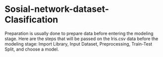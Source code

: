 # Sosial-network-dataset-Clasification
Preparation is usually done to prepare data before entering the modeling stage. Here are the steps that will be passed on the Iris.csv data before the modeling stage: Import Library, Input Dataset, Preprocessing, Train-Test Split, and choose a model.
